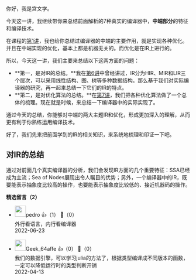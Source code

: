 你好，我是宫文学。

今天这一讲，我继续带你来总结前面解析的7种真实的编译器中，**中端部分**的特征和编译技术。

在课程的[第1讲](https://time.geekbang.org/column/article/242479)，我也给你总结过编译器的中端的主要作用，就是实现各种优化。并且在中端实现的优化，基本上都是机器无关的。而优化是在IR上进行的。

所以，今天这一讲，我们主要来总结以下这两方面的问题：

- **第一，是对IR的总结。**我在[第6讲](https://time.geekbang.org/column/article/247700)中曾经讲过，IR分为HIR、MIR和LIR三个层次，可以采用线性结构、图、树等多种数据结构。那么基于我们对实际编译器的研究，再一起来总结一下它们的IR的特点。
- **第二，是对优化算法的总结。**在[第7讲](https://time.geekbang.org/column/article/248770)，我们把各种优化算法做了一个总体的梳理。现在就是时候，来总结一下编译器中的实际实现了。

通过今天的总结，你能够对中端的两大主题IR和优化，形成更加深入的理解，从而更有利于你熟练运用编译技术。

好了，我们先来把前面学到的IR的相关知识，来系统地梳理和印证一下吧。

## 对IR的总结

通过对前面几个真实编译器的分析，我们会发现IR方面的几个重要特征：SSA已经成为主流；Sea of Nodes展现出令人瞩目的优势；另外，一个编译器中的IR，既要能表示抽象度比较高的操作，也要能表示抽象度比较低的、接近机器码的操作。
<div><strong>精选留言（2）</strong></div><ul>
<li><img src="https://static001.geekbang.org/account/avatar/00/12/52/40/e57a736e.jpg" width="30px"><span>pedro</span> 👍（1） 💬（0）<div>外行看语言，内行看编译器</div>2022-06-23</li><br/><li><img src="https://thirdwx.qlogo.cn/mmopen/vi_32/DYAIOgq83epWuRmpg9jWibtRH3mO9I0Sc9Y86fJpiaJDdLia39eib89R1raTkxMg9AOkjb0OTRkmXiaialJgHC5ve59g/132" width="30px"><span>Geek_64affe</span> 👍（0） 💬（0）<div>我们的数据引擎，可以学习julia的方法了，根据类型编译成不同版本的函数，一定可以降低运行时的类型判断开销</div>2022-04-13</li><br/>
</ul>